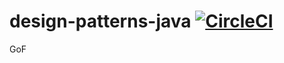# design-patterns-java [![CircleCI](https://circleci.com/gh/nabetama-training/design-patterns-java/tree/master.svg?style=svg)](https://circleci.com/gh/nabetama-training/design-patterns-java/tree/master)

GoF
